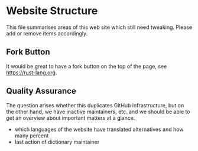 Website Structure
=================

This file summarises areas of this web site which still need tweaking. Please
add or remove items accordingly.

Fork Button
-----------


It would be great to have a fork button on the top of the page, see
<https://rust-lang.org>.

Quality Assurance
-----------------

The question arises whether this duplicates GitHub infrastructure, but on the
other hand, we have inactive maintainers, etc. and we should be able to get an
overview about important matters at a glance.

-   which languages of the website have translated alternatives and how many
    percent
-   last action of dictionary maintainer

